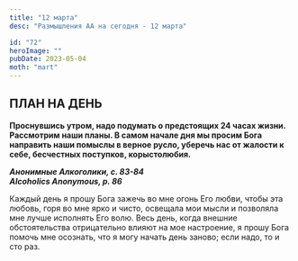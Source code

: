 ```yaml
---
title: "12 марта"
desc: "Размышления АА на сегодня - 12 марта"

id: "72"
heroImage: ""
pubDate: 2023-05-04
moth: "mart"
---
```


## ПЛАН НА ДЕНЬ

**Проснувшись утром, надо подумать о предстоящих 24 часах жизни. Рассмотрим
наши планы. В самом начале дня мы просим Бога направить наши помыслы в верное
русло, уберечь нас от жалости к себе, бесчестных поступков, корыстолюбия.**

**_Анонимные Алкоголики, с. 83-84  
Alcoholics Anonymous, p. 86_**

Каждый день я прошу Бога зажечь во мне огонь Его любви, чтобы эта любовь, горя
во мне ярко и чисто, освещала мои мысли и позволяла мне лучше исполнять Его
волю. Весь день, когда внешние обстоятельства отрицательно влияют на мое
настроение, я прошу Бога помочь мне осознать, что я могу начать день заново;
если надо, то и сто раз.
